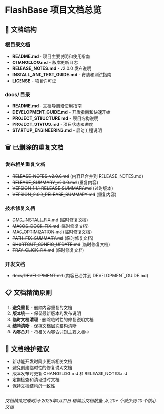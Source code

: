 # FlashBase 项目文档总览

## 📁 文档结构

### 根目录文档
- **README.md** - 项目主要说明和使用指南
- **CHANGELOG.md** - 版本更新日志
- **RELEASE_NOTES.md** - v2.0.0 发布说明
- **INSTALL_AND_TEST_GUIDE.md** - 安装和测试指南
- **LICENSE** - 项目许可证

### docs/ 目录
- **README.md** - 文档导航和使用指南
- **DEVELOPMENT_GUIDE.md** - 开发指南和快速开始
- **PROJECT_STRUCTURE.md** - 项目结构说明
- **PROJECT_STATUS.md** - 项目状态和进度
- **STARTUP_ENGINEERING.md** - 启动工程说明

## 🗑️ 已删除的重复文档

### 发布相关重复文档
- ~~RELEASE_NOTES_v2.0.0.md~~ (内容已合并到 RELEASE_NOTES.md)
- ~~RELEASE_SUMMARY_v2.0.0.md~~ (重复内容)
- ~~VERSION_1.1.1_RELEASE_SUMMARY.md~~ (过时版本)
- ~~VERSION_2.0.0_RELEASE_SUMMARY.md~~ (重复内容)

### 技术修复文档
- ~~DMG_INSTALL_FIX.md~~ (临时修复文档)
- ~~MACOS_DOCK_FIX.md~~ (临时修复文档)
- ~~MAC_OPTIMIZATION.md~~ (临时修复文档)
- ~~PATH_FIX_SUMMARY.md~~ (临时修复文档)
- ~~SHORTCUT_CONFIG_UPDATE.md~~ (临时修复文档)
- ~~TRAY_CLICK_FIX.md~~ (临时修复文档)

### 开发文档
- ~~docs/DEVELOPMENT.md~~ (内容已合并到 DEVELOPMENT_GUIDE.md)

## 📋 文档精简原则

1. **避免重复** - 删除内容重复的文档
2. **版本统一** - 保留最新版本的发布说明
3. **临时文档清理** - 删除临时性的修复说明文档
4. **结构清晰** - 保持文档层次结构清晰
5. **内容合并** - 将相关内容合并到主要文档中

## 🎯 文档维护建议

- 新功能开发时同步更新相关文档
- 避免创建临时性的修复说明文档
- 版本发布时更新 CHANGELOG.md 和 RELEASE_NOTES.md
- 定期检查和清理过时文档
- 保持文档结构的一致性

---

*文档精简完成时间: 2025年1月21日*
*精简后文档数量: 从 20+ 个减少到 10 个核心文档*